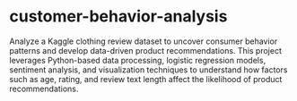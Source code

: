 # customer-behavior-analysis
 Analyze a Kaggle clothing review dataset to uncover consumer behavior patterns and develop data-driven product recommendations. This project leverages Python-based data processing, logistic regression models, sentiment analysis, and visualization techniques to understand how factors such as age, rating, and review text length affect the likelihood of product recommendations.
